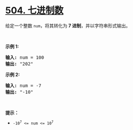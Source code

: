 # [504. 七进制数](https://leetcode.cn/problems/base-7/description/)

<div><div class="elfjS" data-track-load="description_content"><p>给定一个整数 <code>num</code>，将其转化为 <strong>7 进制</strong>，并以字符串形式输出。</p>

<p>&nbsp;</p>

<p><strong>示例 1:</strong></p>

<pre><strong>输入:</strong> num = 100
<strong>输出:</strong> "202"
</pre>

<p><strong>示例 2:</strong></p>

<pre><strong>输入:</strong> num = -7
<strong>输出:</strong> "-10"
</pre>

<p>&nbsp;</p>

<p><strong>提示：</strong></p>

<ul>
	<li><code>-10<sup>7</sup>&nbsp;&lt;= num &lt;= 10<sup>7</sup></code></li>
</ul>
</div></div>
